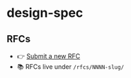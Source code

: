 # design-spec

## RFCs
- 👉 [Submit a new RFC](../../issues/new?template=new_rfc.yml&labels=rfc)
- 📚 RFCs live under `/rfcs/NNNN-slug/`

